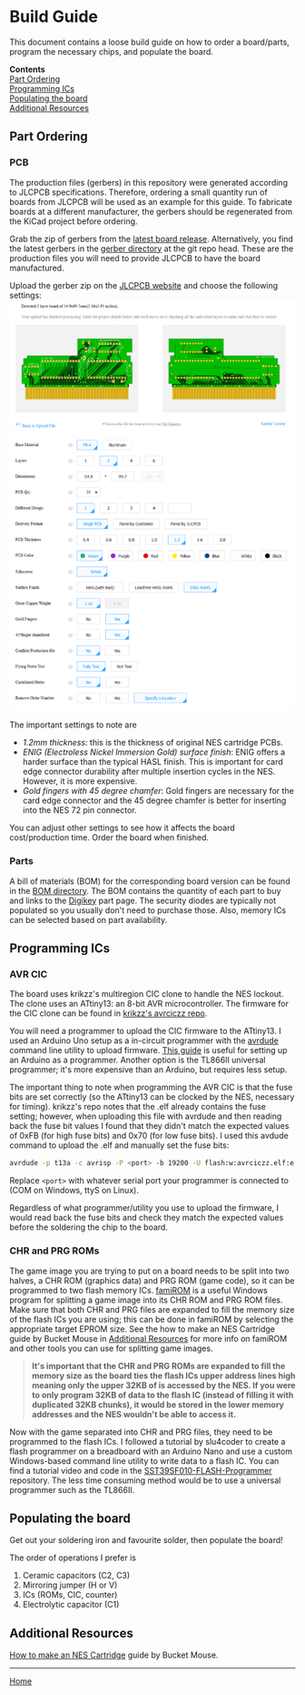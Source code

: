 <a id="top"></a>

# Build Guide

This document contains a loose build guide on how to order a board/parts, program the necessary chips, and populate the board.

**Contents**<br>
[Part Ordering](#part-ordering)<br>
[Programming ICs](#programming-ics)<br>
[Populating the board](#populating-the-board)<br>
[Additional Resources](#additional-resources)<br>


## Part Ordering

### PCB
The production files (gerbers) in this repository were generated according to JLCPCB specifications. Therefore, ordering a small quantity run of boards from JLCPCB will be used as an example for this guide. To fabricate boards at a different manufacturer, the gerbers should be regenerated from the KiCad project before ordering.

Grab the zip of gerbers from the [latest board release](https://github.com/emeargt/nes-cnrom/releases). Alternatively, you find the latest gerbers in the [gerber directory](../gerber/) at the git repo head. These are the production files you will need to provide JLCPCB to have the board manufactured.

Upload the gerber zip on the [JLCPCB website](https://jlcpcb.com/) and choose the following settings:<br>
<img src="../images/CN-ROM_JLCPCB_settings.png">

The important settings to note are
- *1.2mm thickness*: this is the thickness of original NES cartridge PCBs.
- *ENIG (Electroless Nickel Immersion Gold) surface finish*: ENIG offers a harder surface than the typical HASL finish. This is important for card edge connector durability after multiple insertion cycles in the NES. However, it is more expensive.
- *Gold fingers with 45 degree chamfer*: Gold fingers are necessary for the card edge connector and the 45 degree chamfer is better for inserting into the NES 72 pin connector.

You can adjust other settings to see how it affects the board cost/production time. Order the board when finished.

### Parts
A bill of materials (BOM) for the corresponding board version can be found in the [BOM directory](../bom/). The BOM contains the quantity of each part to buy and links to the [Digikey](https://www.digikey.ca) part page. The security diodes are typically not populated so you usually don't need to purchase those. Also, memory ICs can be selected based on part availability.


## Programming ICs

### AVR CIC
The board uses krikzz's multiregion CIC clone to handle the NES lockout. The clone uses an ATtiny13: an 8-bit AVR microcontroller. The firmware for the CIC clone can be found in [krikzz's avrciczz repo](https://github.com/krikzz/avrciczz).

You will need a programmer to upload the CIC firmware to the ATtiny13. I used an Arduino Uno setup as a in-circuit programmer with the [avrdude](https://github.com/avrdudes/avrdude/) command line utility to upload firmware. [This guide](https://docs.arduino.cc/built-in-examples/arduino-isp/ArduinoISP) is useful for setting up an Arduino as a programmer. Another option is the TL866II universal programmer; it's more expensive than an Arduino, but requires less setup. 

The important thing to note when programming the AVR CIC is that the fuse bits are set correctly (so the ATtiny13 can be clocked by the NES, necessary for timing). krikzz's repo notes that the .elf already contains the fuse setting; however, when uploading this file with avrdude and then reading back the fuse bit values I found that they didn't match the expected values of 0xFB (for high fuse bits) and 0x70 (for low fuse bits). I used this avdude command to upload the .elf and manually set the fuse bits:

```bash
avrdude -p t13a -c avrisp -P <port> -b 19200 -U flash:w:avrciczz.elf:e -U hfuse:w:0xfb:m -U lfuse:w:0x70:m
```

Replace `<port>` with whatever serial port your programmer is connected to (COM on Windows, ttyS on Linux).

Regardless of what programmer/utility you use to upload the firmware, I would read back the fuse bits and check they match the expected values before the soldering the chip to the board.

### CHR and PRG ROMs
The game image you are trying to put on a board needs to be split into two halves, a CHR ROM (graphics data) and PRG ROM (game code), so it can be programmed to two flash memory ICs. [famiROM](https://www.angelfire.com/retro/kingmercury/) is a useful Windows program for splitting a game image into its CHR ROM and PRG ROM files. Make sure that both CHR and PRG files are expanded to fill the memory size of the flash ICs you are using; this can be done in famiROM by selecting the appropriate target EPROM size. See the how to make an NES Cartridge guide by Bucket Mouse in [Additional Resources](#additional-resources) for more info on famiROM and other tools you can use for splitting game images.

> **It's important that the CHR and PRG ROMs are expanded to fill the memory size as the board ties the flash ICs upper address lines high meaning only the upper 32KB of is accessed by the NES. If you were to only program 32KB of data to the flash IC (instead of filling it with duplicated 32KB chunks), it would be stored in the lower memory addresses and the NES wouldn't be able to access it.**

Now with the game separated into CHR and PRG files, they need to be programmed to the flash ICs. I followed a tutorial by slu4coder to create a flash programmer on a breadboard with an Arduino Nano and use a custom Windows-based command line utility to write data to a flash IC. You can find a tutorial video and code in the [SST39SF010-FLASH-Programmer](https://github.com/slu4coder/SST39SF010-FLASH-Programmer) repository. The less time consuming method would be to use a universal programmer such as the TL866II.

## Populating the board
Get out your soldering iron and favourite solder, then populate the board!

The order of operations I prefer is
1) Ceramic capacitors (C2, C3)
2) Mirroring jumper (H or V)
3) ICs (ROMs, CIC, counter)
4) Electrolytic capacitor (C1)


## Additional Resources

[How to make an NES Cartridge](https://mousebitelabs.com/2017/06/25/how-to-make-an-nes-reproduction-cartridge/) guide by Bucket Mouse.

---

[Home](buildguide.md#top)
